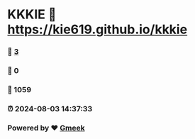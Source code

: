 # KKKIE :link: https://kie619.github.io/kkkie 
### :page_facing_up: [3](https://kie619.github.io/kkkie/tag.html) 
### :speech_balloon: 0 
### :hibiscus: 1059 
### :alarm_clock: 2024-08-03 14:37:33 
### Powered by :heart: [Gmeek](https://github.com/Meekdai/Gmeek)
